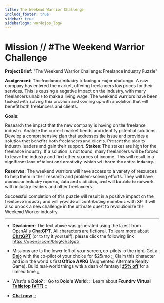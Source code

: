 ```yaml
---
title: The Weekend Warrior Challenge
include_footer: true
sidebar: true
sidebarlogo: wordojos_logo
---
```

# Mission // #The Weekend Warrior Challenge

**Project Brief**: "The Weekend Warrior Challenge: Freelance Industry Puzzle"

**Assignment**:
The freelance industry is facing a major challenge. A new company has entered the market, offering freelancers low prices for their services. This is causing a negative impact on the industry, with many freelancers unable to make a living wage. The weekend warriors have been tasked with solving this problem and coming up with a solution that will benefit both freelancers and clients.

**Goals**:

Research the impact that the new company is having on the freelance industry.
Analyze the current market trends and identify potential solutions.
Develop a comprehensive plan that addresses the issue and provides a solution that benefits both freelancers and clients.
Present the plan to industry leaders and gain their support.
**Stakes**:
The stakes are high for the freelance industry. If a solution is not found, many freelancers will be forced to leave the industry and find other sources of income. This will result in a significant loss of talent and creativity, which will harm the entire industry.

**Reserves**:
The weekend warriors will have access to a variety of resources to help them in their research and problem-solving efforts. They will have access to industry reports, data and statistics, and will be able to network with industry leaders and other freelancers.

Successful completion of this puzzle will result in a positive impact on the freelance industry and will provide all contributing members with XP. It will also unlock a new challenge in the ultimate quest to revolutionize the Weekend Worker industry.

---

* **Disclaimer**: The text above was generated using the latest from OpenAI's [**ChatGPT**](https://openai.com/blog/chatgpt/).  All characters are fictional.  To learn more about [**ChatGPT**](https://openai.com/blog/chatgpt/) (or to try it yourself), please click the following link https://openai.com/blog/chatgpt/

* Missions are to the lower left of your screen, co-pilots to the right. Get a [**Dojo**](https://workmates.live/marketplace) with the co-pilot of your choice for $25/mo [::](https://workmates.live/marketplace)  Claim this character and join the world's first [**Office AARG**](https://dojos.world) (Augmented Alternate Reality Game). Build real-world things with a dash of fantasy! [**25% off**](https://blog.workmates.live/deal-on-a-dojo) for a limited time [::](https://blog.workmates.live/deal-on-a-dojo) 

* What's a [**Dojo?**](https://workdojos.com) [::](https://workdojos.com)  Go to [**Dojo's World**](https://dojos.world): [::](https://dojos.world)  Learn about [**Foundry Virtual Tabletop (VTT)**](https://foundryvtt.com) [::](https://foundryvtt.com/)

* [**Chat now**](https://chat.workmates.live/channel/support) [::](https://chat.workmates.live/channel/support)